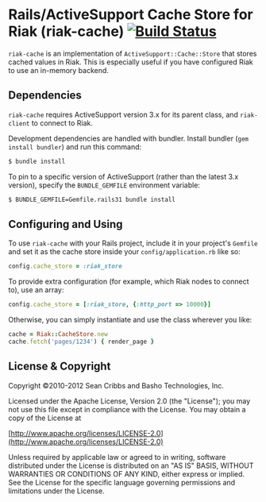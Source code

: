 # Rails/ActiveSupport Cache Store for Riak (riak-cache) [![Build Status](https://secure.travis-ci.org/seancribbs/riak-cache.png)](http://travis-ci.org/seancribbs/riak-cache)

`riak-cache` is an implementation of `ActiveSupport::Cache::Store`
that stores cached values in Riak. This is especially useful if you
have configured Riak to use an in-memory backend.

## Dependencies

`riak-cache` requires ActiveSupport version 3.x for its parent class,
and `riak-client` to connect to Riak.

Development dependencies are handled with bundler. Install bundler
(`gem install bundler`) and run this command:

``` bash
$ bundle install
```

To pin to a specific version of ActiveSupport (rather than the latest
3.x version), specify the `BUNDLE_GEMFILE` environment variable:

``` bash
$ BUNDLE_GEMFILE=Gemfile.rails31 bundle install
```

## Configuring and Using

To use `riak-cache` with your Rails project, include it in your
project's `Gemfile` and set it as the cache store inside your
`config/application.rb` like so:

``` ruby
config.cache_store = :riak_store
```

To provide extra configuration (for example, which Riak nodes to
connect to), use an array:

```ruby
config.cache_store = [:riak_store, {:http_port => 10000}]
```

Otherwise, you can simply instantiate and use the class wherever you
like:

```ruby
cache = Riak::CacheStore.new
cache.fetch('pages/1234') { render_page }
```

## License & Copyright

Copyright &copy;2010-2012 Sean Cribbs and Basho Technologies, Inc.

Licensed under the Apache License, Version 2.0 (the "License"); you may not use this file except in compliance with the License. You may obtain a copy of the License at

[http://www.apache.org/licenses/LICENSE-2.0](http://www.apache.org/licenses/LICENSE-2.0)

Unless required by applicable law or agreed to in writing, software distributed under the License is distributed on an "AS IS" BASIS, WITHOUT WARRANTIES OR CONDITIONS OF ANY KIND, either express or implied. See the License for the specific language governing permissions and limitations under the License.

